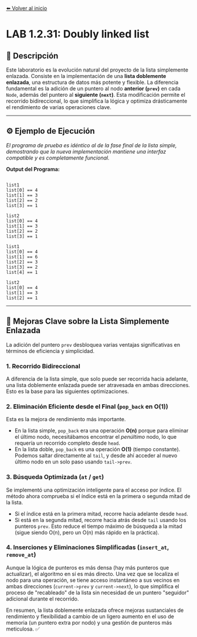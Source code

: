[⬅️ Volver al inicio](../../)

# LAB 1.2.31: Doubly linked list

## 📝 Descripción
Este laboratorio es la evolución natural del proyecto de la lista simplemente enlazada. Consiste en la implementación de una **lista doblemente enlazada**, una estructura de datos más potente y flexible. La diferencia fundamental es la adición de un puntero al nodo **anterior (`prev`)** en cada `Node`, además del puntero al **siguiente (`next`)**. Esta modificación permite el recorrido bidireccional, lo que simplifica la lógica y optimiza drásticamente el rendimiento de varias operaciones clave.

---

## ⚙️ Ejemplo de Ejecución
*El programa de prueba es idéntico al de la fase final de la lista simple, demostrando que la nueva implementación mantiene una interfaz compatible y es completamente funcional.*

**Output del Programa:**
```

list1
list[0] == 4
list[1] == 3
list[2] == 2
list[3] == 1

list2
list[0] == 4
list[1] == 3
list[2] == 2
list[3] == 1

list1
list[0] == 4
list[1] == 6
list[2] == 3
list[3] == 2
list[4] == 1

list2
list[0] == 4
list[1] == 3
list[2] == 1

```

---

## 🧠 Mejoras Clave sobre la Lista Simplemente Enlazada
La adición del puntero `prev` desbloquea varias ventajas significativas en términos de eficiencia y simplicidad.

### 1. Recorrido Bidireccional
A diferencia de la lista simple, que solo puede ser recorrida hacia adelante, una lista doblemente enlazada puede ser atravesada en ambas direcciones. Esto es la base para las siguientes optimizaciones.

### 2. Eliminación Eficiente desde el Final (`pop_back` en O(1))
Esta es la mejora de rendimiento más importante.
* En la lista simple, `pop_back` era una operación **O(n)** porque para eliminar el último nodo, necesitábamos encontrar el *penúltimo* nodo, lo que requería un recorrido completo desde `head`.
* En la lista doble, `pop_back` es una operación **O(1)** (tiempo constante). Podemos saltar directamente al `tail`, y desde ahí acceder al nuevo último nodo en un solo paso usando `tail->prev`. 
### 3. Búsqueda Optimizada (`at` / `get`)
Se implementó una optimización inteligente para el acceso por índice. El método ahora comprueba si el índice está en la primera o segunda mitad de la lista.
* Si el índice está en la primera mitad, recorre hacia adelante desde `head`.
* Si está en la segunda mitad, recorre hacia atrás desde `tail` usando los punteros `prev`.
Esto reduce el tiempo máximo de búsqueda a la mitad (sigue siendo O(n), pero un O(n) más rápido en la práctica).

### 4. Inserciones y Eliminaciones Simplificadas (`insert_at`, `remove_at`)
Aunque la lógica de punteros es más densa (hay más punteros que actualizar), el algoritmo en sí es más directo. Una vez que se localiza el nodo para una operación, se tiene acceso instantáneo a sus vecinos en ambas direcciones (`current->prev` y `current->next`), lo que simplifica el proceso de "recableado" de la lista sin necesidad de un puntero "seguidor" adicional durante el recorrido.

En resumen, la lista doblemente enlazada ofrece mejoras sustanciales de rendimiento y flexibilidad a cambio de un ligero aumento en el uso de memoria (un puntero extra por nodo) y una gestión de punteros más meticulosa. ✅
